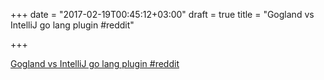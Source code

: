 +++
date = "2017-02-19T00:45:12+03:00"
draft = true
title = "Gogland vs IntelliJ go lang plugin  #reddit"

+++

<p><a href="https://t.co/VB59C99gQA">Gogland vs IntelliJ go lang plugin  #reddit</a></p>
